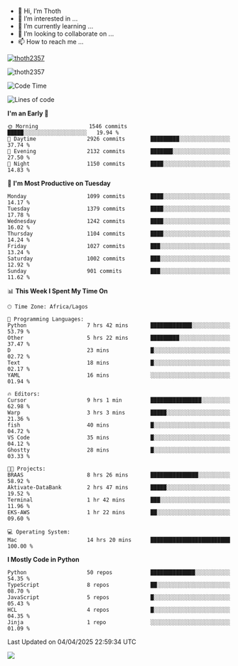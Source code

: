 <!---
thoth2357/thoth2357 is a ✨ special ✨ repository because its `README.md` (this file) appears on your GitHub profile.
You can click the Preview link to take a look at your changes.
--->

- 👋 Hi, I’m Thoth
- 👀 I’m interested in ...
- 🌱 I’m currently learning ...
- 💞️ I’m looking to collaborate on ...
- 📫 How to reach me ...


<p align="left"> <a href="https://github.com/ryo-ma/github-profile-trophy"><img src="https://github-profile-trophy.vercel.app/?username=thoth2357&theme=gruvbox&no-bg=true&no-frame=false&title=MultiLanguage,Commits,Repositories,Stars,Followers,PullRequest,Reviews,Issues" alt="thoth2357" /></a> </p>

<p align="left"> <img src="https://komarev.com/ghpvc/?username=thoth2357&label=Profile%20views&color=0e75b6&style=flat" alt="thoth2357" /> </p>

<!--START_SECTION:waka-->
![Code Time](http://img.shields.io/badge/Code%20Time-3%2C353%20hrs%2049%20mins-blue)

![Lines of code](https://img.shields.io/badge/From%20Hello%20World%20I%27ve%20Written-30.9%20million%20lines%20of%20code-blue)

**I'm an Early 🐤** 

```text
🌞 Morning                1546 commits        █████░░░░░░░░░░░░░░░░░░░░   19.94 % 
🌆 Daytime                2926 commits        █████████░░░░░░░░░░░░░░░░   37.74 % 
🌃 Evening                2132 commits        ███████░░░░░░░░░░░░░░░░░░   27.50 % 
🌙 Night                  1150 commits        ████░░░░░░░░░░░░░░░░░░░░░   14.83 % 
```
📅 **I'm Most Productive on Tuesday** 

```text
Monday                   1099 commits        ████░░░░░░░░░░░░░░░░░░░░░   14.17 % 
Tuesday                  1379 commits        ████░░░░░░░░░░░░░░░░░░░░░   17.78 % 
Wednesday                1242 commits        ████░░░░░░░░░░░░░░░░░░░░░   16.02 % 
Thursday                 1104 commits        ████░░░░░░░░░░░░░░░░░░░░░   14.24 % 
Friday                   1027 commits        ███░░░░░░░░░░░░░░░░░░░░░░   13.24 % 
Saturday                 1002 commits        ███░░░░░░░░░░░░░░░░░░░░░░   12.92 % 
Sunday                   901 commits         ███░░░░░░░░░░░░░░░░░░░░░░   11.62 % 
```


📊 **This Week I Spent My Time On** 

```text
🕑︎ Time Zone: Africa/Lagos

💬 Programming Languages: 
Python                   7 hrs 42 mins       █████████████░░░░░░░░░░░░   53.79 % 
Other                    5 hrs 22 mins       █████████░░░░░░░░░░░░░░░░   37.47 % 
D                        23 mins             █░░░░░░░░░░░░░░░░░░░░░░░░   02.72 % 
Text                     18 mins             █░░░░░░░░░░░░░░░░░░░░░░░░   02.17 % 
YAML                     16 mins             ░░░░░░░░░░░░░░░░░░░░░░░░░   01.94 % 

🔥 Editors: 
Cursor                   9 hrs 1 min         ████████████████░░░░░░░░░   62.98 % 
Warp                     3 hrs 3 mins        █████░░░░░░░░░░░░░░░░░░░░   21.36 % 
fish                     40 mins             █░░░░░░░░░░░░░░░░░░░░░░░░   04.72 % 
VS Code                  35 mins             █░░░░░░░░░░░░░░░░░░░░░░░░   04.12 % 
Ghostty                  28 mins             █░░░░░░░░░░░░░░░░░░░░░░░░   03.33 % 

🐱‍💻 Projects: 
BRAAS                    8 hrs 26 mins       ███████████████░░░░░░░░░░   58.92 % 
Aktivate-DataBank        2 hrs 47 mins       █████░░░░░░░░░░░░░░░░░░░░   19.52 % 
Terminal                 1 hr 42 mins        ███░░░░░░░░░░░░░░░░░░░░░░   11.96 % 
EKS-AWS                  1 hr 22 mins        ██░░░░░░░░░░░░░░░░░░░░░░░   09.60 % 

💻 Operating System: 
Mac                      14 hrs 20 mins      █████████████████████████   100.00 % 
```

**I Mostly Code in Python** 

```text
Python                   50 repos            ██████████████░░░░░░░░░░░   54.35 % 
TypeScript               8 repos             ██░░░░░░░░░░░░░░░░░░░░░░░   08.70 % 
JavaScript               5 repos             █░░░░░░░░░░░░░░░░░░░░░░░░   05.43 % 
HCL                      4 repos             █░░░░░░░░░░░░░░░░░░░░░░░░   04.35 % 
Jinja                    1 repo              ░░░░░░░░░░░░░░░░░░░░░░░░░   01.09 % 
```




 Last Updated on 04/04/2025 22:59:34 UTC
<!--END_SECTION:waka-->
<!--![](http://github-profile-summary-cards.vercel.app/api/cards/profile-details?username=thoth2357&theme=2077)

![](http://github-profile-summary-cards.vercel.app/api/cards/stats?username=thoth2357&theme=2077)![](http://github-profile-summary-cards.vercel.app/api/cards/productive-time?username=thoth2357&theme=2077&utcOffset=8) -->
<img src="https://t.bkit.co/w_6789c39040b80.gif" />
